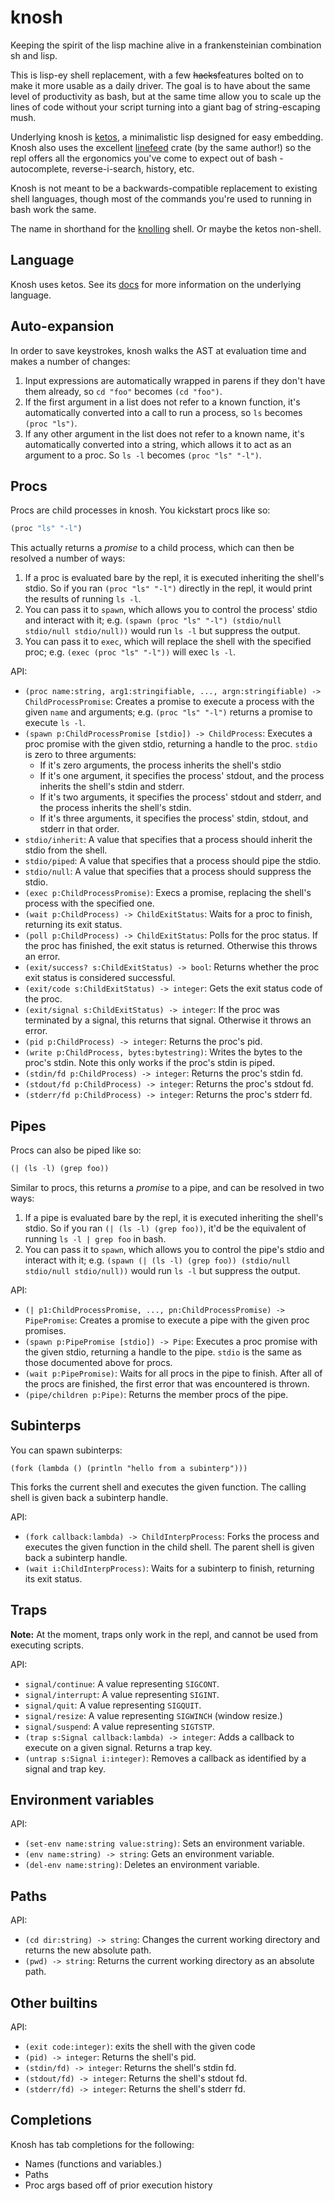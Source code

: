 # knosh

Keeping the spirit of the lisp machine alive in a frankensteinian combination sh and lisp.

This is lisp-ey shell replacement, with a few ~~hacks~~features bolted on to make it more usable as a daily driver. The goal is to have about the same level of productivity as bash, but at the same time allow you to scale up the lines of code without your script turning into a giant bag of string-escaping mush.

Underlying knosh is [ketos](https://github.com/murarth/ketos), a minimalistic lisp designed for easy embedding. Knosh also uses the excellent [linefeed](https://github.com/murarth/linefeed) crate (by the same author!) so the repl offers all the ergonomics you've come to expect out of bash - autocomplete, reverse-i-search, history, etc.

Knosh is not meant to be a backwards-compatible replacement to existing shell languages, though most of the commands you're used to running in bash work the same.

The name in shorthand for the [knolling](https://en.wikipedia.org/wiki/Tom_Sachs_\(artist\)#Knolling) shell. Or maybe the ketos non-shell.

## Language

Knosh uses ketos. See its [docs](https://github.com/murarth/ketos/tree/master/docs) for more information on the underlying language.

## Auto-expansion

In order to save keystrokes, knosh walks the AST at evaluation time and makes a number of changes:

1) Input expressions are automatically wrapped in parens if they don't have them already, so `cd "foo"` becomes `(cd "foo")`.
2) If the first argument in a list does not refer to a known function, it's automatically converted into a call to run a process, so `ls` becomes `(proc "ls")`.
3) If any other argument in the list does not refer to a known name, it's automatically converted into a string, which allows it to act as an argument to a proc. So `ls -l` becomes `(proc "ls" "-l")`.

## Procs

Procs are child processes in knosh. You kickstart procs like so:

```lisp
(proc "ls" "-l")
```

This actually returns a _promise_ to a child process, which can then be resolved a number of ways:

1) If a proc is evaluated bare by the repl, it is executed inheriting the shell's stdio. So if you ran `(proc "ls" "-l")` directly in the repl, it would print the results of running `ls -l`.
2) You can pass it to `spawn`, which allows you to control the process' stdio and interact with it; e.g. `(spawn (proc "ls" "-l") (stdio/null stdio/null stdio/null))` would run `ls -l` but suppress the output.
3) You can pass it to `exec`, which will replace the shell with the specified proc; e.g. `(exec (proc "ls" "-l"))` will exec `ls -l`.

API:
* `(proc name:string, arg1:stringifiable, ..., argn:stringifiable) -> ChildProcessPromise`: Creates a promise to execute a process with the given `name` and arguments; e.g. `(proc "ls" "-l")` returns a promise to execute `ls -l`.
* `(spawn p:ChildProcessPromise [stdio]) -> ChildProcess`: Executes a proc promise with the given stdio, returning a handle to the proc. `stdio` is zero to three arguments:
  * If it's zero arguments, the process inherits the shell's stdio
  * If it's one argument, it specifies the process' stdout, and the process inherits the shell's stdin and stderr.
  * If it's two arguments, it specifies the process' stdout and stderr, and the process inherits the shell's stdin.
  * If it's three arguments, it specifies the process' stdin, stdout, and stderr in that order.
* `stdio/inherit`: A value that specifies that a process should inherit the stdio from the shell.
* `stdio/piped`: A value that specifies that a process should pipe the stdio.
* `stdio/null`: A value that specifies that a process should suppress the stdio.
* `(exec p:ChildProcessPromise)`: Execs a promise, replacing the shell's process with the specified one.
* `(wait p:ChildProcess) -> ChildExitStatus`: Waits for a proc to finish, returning its exit status.
* `(poll p:ChildProcess) -> ChildExitStatus`: Polls for the proc status. If the proc has finished, the exit status is returned. Otherwise this throws an error.
* `(exit/success? s:ChildExitStatus) -> bool`: Returns whether the proc exit status is considered successful.
* `(exit/code s:ChildExitStatus) -> integer`: Gets the exit status code of the proc.
* `(exit/signal s:ChildExitStatus) -> integer`: If the proc was terminated by a signal, this returns that signal. Otherwise it throws an error.
* `(pid p:ChildProcess) -> integer`: Returns the proc's pid.
* `(write p:ChildProcess, bytes:bytestring)`: Writes the bytes to the proc's stdin. Note this only works if the proc's stdin is piped.
* `(stdin/fd p:ChildProcess) -> integer`: Returns the proc's stdin fd.
* `(stdout/fd p:ChildProcess) -> integer`: Returns the proc's stdout fd.
* `(stderr/fd p:ChildProcess) -> integer`: Returns the proc's stderr fd.

## Pipes

Procs can also be piped like so:

```lisp
(| (ls -l) (grep foo))
```

Similar to procs, this returns a _promise_ to a pipe, and can be resolved in two ways:

1) If a pipe is evaluated bare by the repl, it is executed inheriting the shell's stdio. So if you ran `(| (ls -l) (grep foo))`, it'd be the equivalent of running `ls -l | grep foo` in bash.
2) You can pass it to `spawn`, which allows you to control the pipe's stdio and interact with it; e.g. `(spawn (| (ls -l) (grep foo)) (stdio/null stdio/null stdio/null))` would run `ls -l` but suppress the output.

API:
* `(| p1:ChildProcessPromise, ..., pn:ChildProcessPromise) -> PipePromise`: Creates a promise to execute a pipe with the given proc promises.
* `(spawn p:PipePromise [stdio]) -> Pipe`: Executes a proc promise with the given stdio, returning a handle to the pipe. `stdio` is the same as those documented above for procs.
* `(wait p:PipePromise)`: Waits for all procs in the pipe to finish. After all of the procs are finished, the first error that was encountered is thrown.
* `(pipe/children p:Pipe)`: Returns the member procs of the pipe.

## Subinterps

You can spawn subinterps:

```
(fork (lambda () (println "hello from a subinterp")))
```

This forks the current shell and executes the given function. The calling shell is given back a subinterp handle.

API:
* `(fork callback:lambda) -> ChildInterpProcess`: Forks the process and executes the given function in the child shell. The parent shell is given back a subinterp handle.
* `(wait i:ChildInterpProcess)`: Waits for a subinterp to finish, returning its exit status.

## Traps

**Note:** At the moment, traps only work in the repl, and cannot be used from executing scripts.

API:
* `signal/continue`: A value representing `SIGCONT`.
* `signal/interrupt`: A value representing `SIGINT`.
* `signal/quit`: A value representing `SIGQUIT`.
* `signal/resize`: A value representing `SIGWINCH` (window resize.)
* `signal/suspend`: A value representing `SIGTSTP`.
* `(trap s:Signal callback:lambda) -> integer`: Adds a callback to execute on a given signal. Returns a trap key.
* `(untrap s:Signal i:integer)`: Removes a callback as identified by a signal and trap key.

## Environment variables

API:
* `(set-env name:string value:string)`: Sets an environment variable.
* `(env name:string) -> string`: Gets an environment variable.
* `(del-env name:string)`: Deletes an environment variable.

## Paths

API:
* `(cd dir:string) -> string`: Changes the current working directory and returns the new absolute path.
* `(pwd) -> string`: Returns the current working directory as an absolute path.

## Other builtins

API:
* `(exit code:integer)`: exits the shell with the given code
* `(pid) -> integer`: Returns the shell's pid.
* `(stdin/fd) -> integer`: Returns the shell's stdin fd.
* `(stdout/fd) -> integer`: Returns the shell's stdout fd.
* `(stderr/fd) -> integer`: Returns the shell's stderr fd.

## Completions

Knosh has tab completions for the following:
* Names (functions and variables.)
* Paths
* Proc args based off of prior execution history
